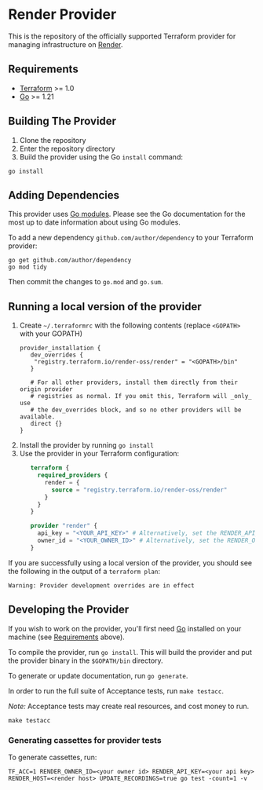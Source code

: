 # Render Provider

This is the repository of the officially supported Terraform provider for managing infrastructure on [Render](https://render.com).

## Requirements

- [Terraform](https://developer.hashicorp.com/terraform/downloads) >= 1.0
- [Go](https://golang.org/doc/install) >= 1.21

## Building The Provider

1. Clone the repository
1. Enter the repository directory
1. Build the provider using the Go `install` command:

```shell
go install
```

## Adding Dependencies

This provider uses [Go modules](https://github.com/golang/go/wiki/Modules).
Please see the Go documentation for the most up to date information about using Go modules.

To add a new dependency `github.com/author/dependency` to your Terraform provider:

```shell
go get github.com/author/dependency
go mod tidy
```

Then commit the changes to `go.mod` and `go.sum`.

## Running a local version of the provider

1. Create `~/.terraformrc` with the following contents (replace `<GOPATH>` with your GOPATH)
   ```hcl
   provider_installation {
      dev_overrides {
       "registry.terraform.io/render-oss/render" = "<GOPATH>/bin"
      }

      # For all other providers, install them directly from their origin provider
      # registries as normal. If you omit this, Terraform will _only_ use
      # the dev_overrides block, and so no other providers will be available.
      direct {}
   }
   ```
2. Install the provider by running `go install`
3. Use the provider in your Terraform configuration:
   ```terraform
      terraform {
        required_providers {
          render = {
            source = "registry.terraform.io/render-oss/render"
          }
        }
      }

      provider "render" {
        api_key = "<YOUR_API_KEY>" # Alternatively, set the RENDER_API_KEY environment variable
        owner_id = "<YOUR_OWNER_ID>" # Alternatively, set the RENDER_OWNER_ID environment variable
      }
   ```

If you are successfully using a local version of the provider, you should see the following in the output of a `terraform plan`:

```shell
Warning: Provider development overrides are in effect
````

## Developing the Provider

If you wish to work on the provider, you'll first need [Go](http://www.golang.org) installed on your machine (see [Requirements](#requirements) above).

To compile the provider, run `go install`. This will build the provider and put the provider binary in the `$GOPATH/bin` directory.

To generate or update documentation, run `go generate`.

In order to run the full suite of Acceptance tests, run `make testacc`.

*Note:* Acceptance tests may create real resources, and cost money to run.

```shell
make testacc
```

### Generating cassettes for provider tests

To generate cassettes, run:

```shell
TF_ACC=1 RENDER_OWNER_ID=<your owner id> RENDER_API_KEY=<your api key> RENDER_HOST=<render host> UPDATE_RECORDINGS=true go test -count=1 -v
```
